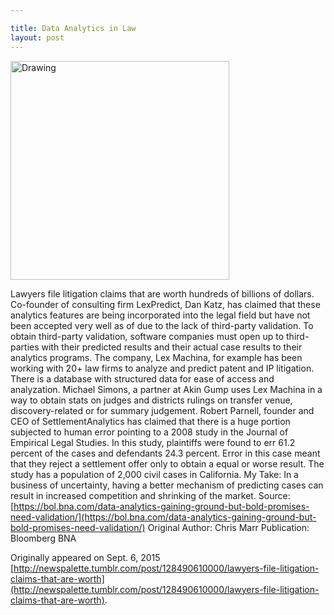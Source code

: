 ```yaml
---

title: Data Analytics in Law
layout: post
---
```

<img src="{{ site.url }}/images/2015-09-06-image.png" alt="Drawing" style="width: 350px;"/>

Lawyers file litigation claims that are worth hundreds of billions of dollars.
Co-founder of consulting firm LexPredict, Dan Katz, has claimed that these analytics features are being incorporated into the legal field but have not been accepted very well as of due to the lack of third-party validation.
To obtain third-party validation, software companies must open up to third-parties with their predicted results and their actual case results to their analytics programs.
The company, Lex Machina, for example has been working with 20+ law firms to analyze and predict patent and IP litigation. There is a database with structured data for ease of access and analyzation.
Michael Simons, a partner at Akin Gump uses Lex Machina in a way to obtain stats on judges and districts rulings on transfer venue, discovery-related or for summary judgement.
Robert Parnell, founder and CEO of SettlementAnalytics has claimed that there is a huge portion subjected to human error pointing to a 2008 study in the Journal of Empirical Legal Studies. In this study, plaintiffs were found to err 61.2 percent of the cases and defendants 24.3 percent. Error in this case meant that they reject a settlement offer only to obtain a equal or worse result. The study has a population of 2,000 civil cases in California.
My Take: In a business of uncertainty, having a better mechanism of predicting cases can result in increased competition and shrinking of the market.
Source: [https://bol.bna.com/data-analytics-gaining-ground-but-bold-promises-need-validation/](https://bol.bna.com/data-analytics-gaining-ground-but-bold-promises-need-validation/)
Original Author: Chris Marr
Publication: Bloomberg BNA

Originally appeared on Sept. 6, 2015 [http://newspalette.tumblr.com/post/128490610000/lawyers-file-litigation-claims-that-are-worth](http://newspalette.tumblr.com/post/128490610000/lawyers-file-litigation-claims-that-are-worth).
